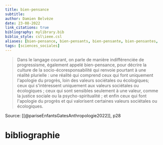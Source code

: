 ```yaml
---
title: bien-pensance
subtitle:
author: Damien Belvèze
date: 23-08-2022
link_citations: true
bibliography: mylibrary.bib
biblio_style: csl\ieee.csl
aliases: [bien-pensance, bien-pensants, bien-pensante, bien-pensantes, bien-pensant]
tags: [sciences_sociales]
---
```


>Dans le langage courant, on parle de manière indifférenciée de progressisme, également appelé bien-pensance, pour décrire la culture de la socio-écoresponsabilité qui renvoie pourtant à une réalité plurielle : une réalité qui comprend ceux qui font uniquement l'apologie du progrès, loin des valeurs sociétales ou écologiques; ceux qui s'intéressent uniquement aux valeurs sociétales ou écologiques ; ceux qui sont sensibles seulement à une valeur, comme la justice sociale ou la psycho-spiritualité ; et enfin ceux qui font l'apologie du progrès et qui valorisent certaines valeurs sociétales ou écologiques.

Source: [[@pariseEnfantsGatesAnthropologie2022]], p28



# bibliographie

